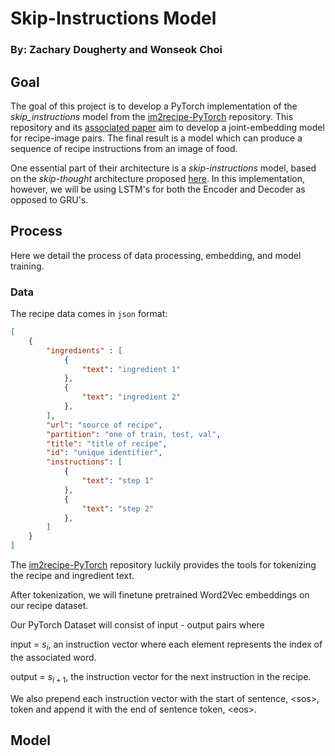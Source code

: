 # Skip-Instructions Model
### By: Zachary Dougherty and Wonseok Choi

## Goal
The goal of this project is to develop a PyTorch implementation of the _skip_instructions_ model from the [im2recipe-PyTorch](https://github.com/torralba-lab/im2recipe-Pytorch) repository. This repository and its [associated paper](http://pic2recipe.csail.mit.edu/) aim to develop a joint-embedding model for recipe-image pairs. The final result is a model which can produce a sequence of recipe instructions from an image of food. 

One essential part of their architecture is a _skip-instructions_ model, based on the _skip-thought_ architecture proposed [here](https://papers.nips.cc/paper/2015/file/f442d33fa06832082290ad8544a8da27-Paper.pdf). In this implementation, however, we will be using LSTM's for both the Encoder and Decoder as opposed to GRU's.

## Process
Here we detail the process of data processing, embedding, and model training.
### Data
The recipe data comes in `json` format:
```json
[
	{
		"ingredients" : [
			{
				"text": "ingredient 1"
			},
			{
				"text": "ingredient 2"
			},
		],
		"url": "source of recipe",
		"partition": "one of train, test, val",
		"title": "title of recipe",
		"id": "unique identifier",
		"instructions": [
			{
				"text": "step 1"
			},
			{
				"text": "step 2"
			},
		]
	}
]
```
The [im2recipe-PyTorch](https://github.com/torralba-lab/im2recipe-Pytorch) repository luckily provides the tools for tokenizing the recipe and ingredient text.

After tokenization, we will finetune pretrained Word2Vec embeddings on our recipe dataset.

Our PyTorch Dataset will consist of input - output pairs where

input = $s_{i}$, an instruction vector where each element represents the index of the associated word.

output = $s_{i+1}$, the instruction vector for the next instruction in the recipe.

We also prepend each instruction vector with the start of sentence, \<sos>, token and append it with the end of sentence token, \<eos>.

## Model